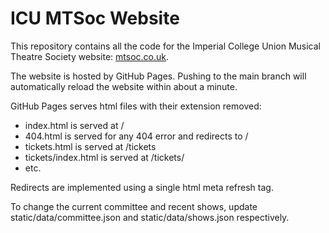 # ICU MTSoc Website

This repository contains all the code for the Imperial College Union Musical Theatre Society website: [mtsoc.co.uk](mtsoc.co.uk).

The website is hosted by GitHub Pages. Pushing to the main branch will automatically reload the website within about a minute.

GitHub Pages serves html files with their extension removed:

* index.html is served at /
* 404.html is served for any 404 error and redirects to /
* tickets.html is served at /tickets
* tickets/index.html is served at /tickets/
* etc.

Redirects are implemented using a single html meta refresh tag.

To change the current committee and recent shows, update static/data/committee.json and static/data/shows.json respectively.
